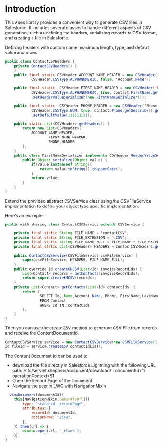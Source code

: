 Introduction
============

This Apex library provides a convenient way to generate CSV files in Salesforce. It includes several classes to handle different aspects of CSV generation, such as defining the headers, serializing records to CSV format, and creating a file in Salesforce.

Defining headers with custom name, maximum length, type, and default value and more.
```java
public class ContactCSVHeaders {
    private ContactCSVHeaders() {
    }
    public final static CSVHeader ACCOUNT_NAME_HEADER = new CSVHeader('Account Name', 50,
            CSVHeader.CSVType.ALPHANUMERIC, false, 'Account.Name');

    public final static  CSVHeader FIRST_NAME_HEADER = new CSVHeader('First Name', 50,
            CSVHeader.CSVType.ALPHANUMERIC, true, Contact.FirstName.getDescribe().getName())
            .setHeaderValueSerializer(new FirstNameSerializer());

    public final static  CSVHeader PHONE_HEADER = new CSVHeader('Phone', 44,
            CSVHeader.CSVType.NUM, true, Contact.Phone.getDescribe().getName())
            .setDefaultValue(111111111);

    public static List<CSVHeader> getHeaders() {
        return new List<CSVHeader>{
            ACCOUNT_NAME_HEADER,
                    FIRST_NAME_HEADER,
                    PHONE_HEADER
        };
    }
    public class FirstNameSerializer implements CSVHeader.HeaderValueSerializer {
        public Object serialize(Object value) {
            if(value instanceof String){
                return value.toString().toUpperCase();
            }
            return value;
        }
    }
}
```
Extend the provided abstract CSVService class using the CSVFileService implementation to define your object type specific implementation.

Here's an example:
```java
public with sharing class ContactCSVService extends CSVService {

    private final static String FILE_NAME = 'contactCSV';
    private final static String FILE_EXTENSION = '.CSV';
    private final static String FILE_NAME_FULL = FILE_NAME + FILE_EXTENSION;
    private final static List<CSVHeader> HEADERS = ContactCSVHeaders.getHeaders();

    public ContactCSVService(CSVFileService csvFileService) {
        super(csvFileService, HEADERS, FILE_NAME_FULL);
    }
    public override Id createKHCSV(List<Id> invoiceRecordIds) {
        List<Contact> records = getContacts(invoiceRecordIds);
        return super.createKHCSV(records);
    }
    private List<Contact> getContacts(List<Id> contactIds) {
        return [
                SELECT Id, Name,Account.Name, Phone, FirstName,LastName
                FROM Contact
                WHERE Id IN :contactIds
        ];
    }
}
```
Then you can use the createCSV method to generate CSV File from records and receive the ContentDocumentId.

```java
ContactCSVService service = new ContactCSVService(new CSVFileService());
Id fileId = service.createCSV(contactIdList);
```
The Content Document Id can be used to 
- download the file directly in Salesforce Lightning with the following URL path: /sfc/servlet.shepherd/document/download/'+documentId+'?operationContext=S1
- Open the Record Page of the Document
- Navigate the user in LWC with NavigationMixin
```js
  viewDocument(documentId){
    this[NavigationMixin.GenerateUrl]({
        type: "standard__recordPage",
        attributes: {
            recordId: documentId,
            actionName: "view",
        },
    }).then(url => {
        window.open(url, "_blank");
    });
}
```